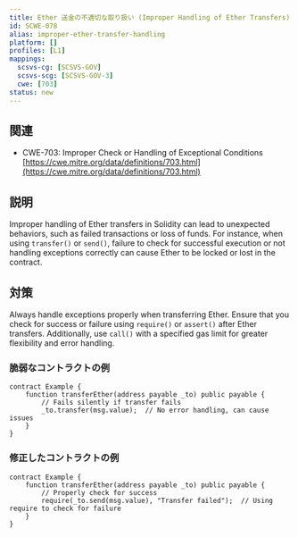 ```yaml
---
title: Ether 送金の不適切な取り扱い (Improper Handling of Ether Transfers)
id: SCWE-078
alias: improper-ether-transfer-handling
platform: []
profiles: [L1]
mappings:
  scsvs-cg: [SCSVS-GOV]
  scsvs-scg: [SCSVS-GOV-3]
  cwe: [703]
status: new
---
```


## 関連
- CWE-703: Improper Check or Handling of Exceptional Conditions
  [https://cwe.mitre.org/data/definitions/703.html](https://cwe.mitre.org/data/definitions/703.html)

## 説明
Improper handling of Ether transfers in Solidity can lead to unexpected behaviors, such as failed transactions or loss of funds. For instance, when using `transfer()` or `send()`, failure to check for successful execution or not handling exceptions correctly can cause Ether to be locked or lost in the contract.

## 対策
Always handle exceptions properly when transferring Ether. Ensure that you check for success or failure using `require()` or `assert()` after Ether transfers. Additionally, use `call()` with a specified gas limit for greater flexibility and error handling.

### 脆弱なコントラクトの例
```solidity
contract Example {
    function transferEther(address payable _to) public payable {
        // Fails silently if transfer fails
        _to.transfer(msg.value);  // No error handling, can cause issues
    }
}
```
### 修正したコントラクトの例
```solidity
contract Example {
    function transferEther(address payable _to) public payable {
        // Properly check for success
        require(_to.send(msg.value), "Transfer failed");  // Using require to check for failure
    }
}
```
